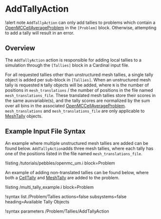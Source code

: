 # AddTallyAction

!alert note
`AddTallyAction` can only add tallies to problems which contain a [OpenMCCellAverageProblem](OpenMCCellAverageProblem.md)
in the `[Problem]` block. Otherwise, attempting to add a tally will result in an error.

## Overview

The `AddTallyAction` action is responsible for adding local tallies to a simulation through the
`[Tallies]` block in a Cardinal input file.

For all requested tallies other than unstructured mesh tallies, a single tally object is added
per sub-block in `[Tallies]`. When an unstructured mesh tally is requested `N` tally objects
will be added, where `N` is the number of positions in `mesh_translations` / the number of positions
in the file named `mesh_translations_file`. These translated mesh tallies store their scores in the
same auxvariable(s), and the tally scores are normalized by the sum over all bins in the associated
[OpenMCCellAverageProblem](OpenMCCellAverageProblem.md). `mesh_translations` and
`mesh_translations_file` are only applicable to [MeshTally](MeshTally.md) objects.

## Example Input File Syntax

An example where multiple unstructured mesh tallies are added can be found below. `AddTallyAction`adds
three mesh tallies, where each tally has one of the positions listed in the file named `mesh_translations_file`.

!listing /tutorials/pebbles/openmc_um.i
  block=Problem

An example of adding non-translated tallies can be found below, where both a [CellTally](CellTally.md)
and [MeshTally](MeshTally.md) are added to the problem.

!listing /multi_tally_example.i
  block=Problem

!syntax list /Problem/Tallies actions=false subsystems=false heading=Available Tally Objects

!syntax parameters /Problem/Tallies/AddTallyAction
